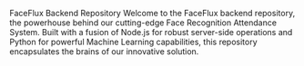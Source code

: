 FaceFlux Backend Repository 
Welcome to the FaceFlux backend repository, the powerhouse behind our cutting-edge Face Recognition Attendance System. Built with a fusion of Node.js for robust server-side operations and Python for powerful Machine Learning capabilities, this repository encapsulates the brains of our innovative solution.
